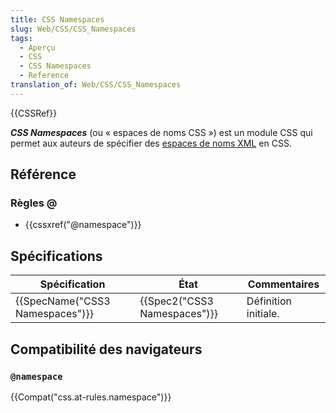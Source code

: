 ```yaml
---
title: CSS Namespaces
slug: Web/CSS/CSS_Namespaces
tags:
  - Aperçu
  - CSS
  - CSS Namespaces
  - Reference
translation_of: Web/CSS/CSS_Namespaces
---
```

{{CSSRef}}

**_CSS Namespaces_** (ou « espaces de noms CSS ») est un module CSS qui permet aux auteurs de spécifier des [espaces de noms XML](/en-US/docs/Namespaces) en CSS.

## Référence

### Règles @

- {{cssxref("@namespace")}}

## Spécifications

| Spécification                            | État                                 | Commentaires         |
| ---------------------------------------- | ------------------------------------ | -------------------- |
| {{SpecName("CSS3 Namespaces")}} | {{Spec2("CSS3 Namespaces")}} | Définition initiale. |

## Compatibilité des navigateurs

### `@namespace`

{{Compat("css.at-rules.namespace")}}
